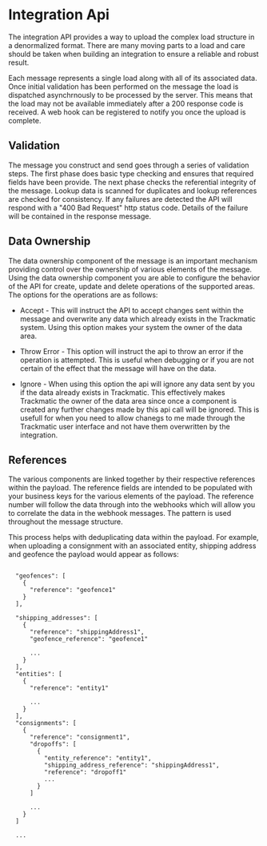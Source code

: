 # Integration Api

The integration API provides a way to upload the complex load structure in a denormalized format. There are many moving parts to a load and care should be taken when building an integration to ensure a reliable and robust result.

Each message represents a single load along with all of its associated data. Once initial validation has been performed on the message the load is dispatched asynchrnously to be processed by the server. This means that the load may not be available immediately after a 200 response code is received. A web hook can be registered to notify you once the upload is complete.

## Validation

The message you construct and send goes through a series of validation steps. The first phase does basic type checking and ensures that required fields have been provide. The next phase checks the referential integrity of the message. Lookup data is scanned for duplicates and lookup references are checked for consistency. If any failures are detected the API will respond with a "400 Bad Request" http status code. Details of the failure will be contained in the response message.

## Data Ownership

The data ownership component of the message is an important mechanism providing control over the ownership of various elements of the message. Using the data ownership component you are able to configure the behavior of the API for create, update and delete operations of the supported areas. The options for the operations are as follows:

- Accept - This will instruct the API to accept changes sent within the message and overwrite any data which already exists in the Trackmatic system. Using this option makes your system the owner of the data area.

- Throw Error - This option will instruct the api to throw an error if the operation is attempted. This is useful when debugging or if you are not certain of the effect that the message will have on the data.

- Ignore - When using this option the api will ignore any data sent by you if the data already exists in Trackmatic. This effectively makes Trackmatic the owner of the data area since once a component is created any further changes made by this api call will be ignored. This is usefull for when you need to allow chanegs to me made through the Trackmatic user interface and not have them overwritten by the integration.

## References

The various components are linked together by their respective references within the payload. The reference fields are intended to be populated with your business keys for the various elements of the payload. The reference number will follow the data through into the webhooks which will allow you to correlate the data in the webhook messages. The pattern is used throughout the message structure. 

This process helps with deduplicating data within the payload. For example, when uploading a consignment with an associated entity, shipping address and geofence the payload would appear as follows:

```

  "geofences": [
    {
      "reference": "geofence1"
    }
  ],

  "shipping_addresses": [
    {
      "reference": "shippingAddress1",
      "geofence_reference": "geofence1"

      ...
    }
  ],
  "entities": [
    {
      "reference": "entity1"

      ...
    }
  ],
  "consignments": [
    {
      "reference": "consignment1",
      "dropoffs": [
        {
          "entity_reference": "entity1",
          "shipping_address_reference": "shippingAddress1",
          "reference": "dropoff1"
          ...
        }
      ]

      ...
    }
  ]

  ...

``` 
